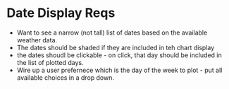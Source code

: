 # Date Display Reqs

- Want to see a narrow (not tall) list of dates based on the available weather data.
- The dates should be shaded if they are included in teh chart display
- the dates shoudl be clickable - on click, that day should be included in the list of plotted days.
- Wire up a user prefernece which is the day of the week to plot - put all available choices in a drop down.
